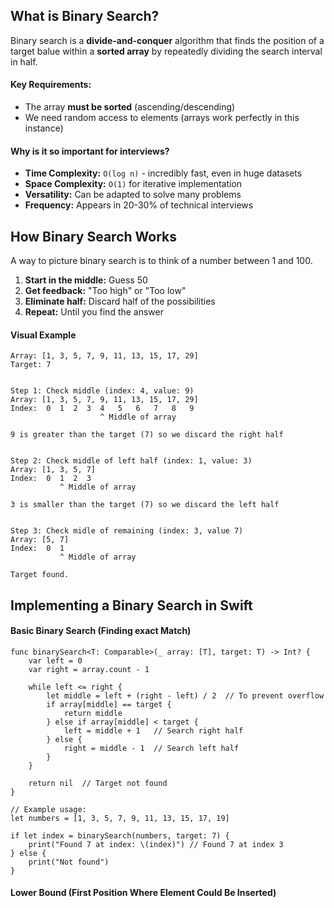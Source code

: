 ## What is Binary Search?
Binary search is a **divide-and-conquer** algorithm that finds the position of a target balue within a **sorted array** by repeatedly dividing the search interval in half.

#### Key Requirements:
- The array **must be sorted** (ascending/descending)
- We need random access to elements (arrays work perfectly in this instance)
#### Why is it so important for interviews?
- **Time Complexity:** `O(log n)` - incredibly fast, even in huge datasets
- **Space Complexity:** `O(1)` for iterative implementation
- **Versatility:** Can be adapted to solve many problems
- **Frequency:** Appears in 20-30% of technical interviews

## How Binary Search Works

A way to picture binary search is to think of a number between 1 and 100.

1. **Start in the middle:** Guess 50 
2. **Get feedback:** "Too high" or "Too low"
3. **Eliminate half:** Discard half of the possibilities
4. **Repeat:** Until you find the answer

#### Visual Example
```
Array: [1, 3, 5, 7, 9, 11, 13, 15, 17, 29]
Target: 7


Step 1: Check middle (index: 4, value: 9)
Array: [1, 3, 5, 7, 9, 11, 13, 15, 17, 29]
Index:  0  1  2  3  4   5   6   7   8   9
                    ^ Middle of array

9 is greater than the target (7) so we discard the right half


Step 2: Check middle of left half (index: 1, value: 3)
Array: [1, 3, 5, 7]
Index:  0  1  2  3
           ^ Middle of array

3 is smaller than the target (7) so we discard the left half


Step 3: Check midle of remaining (index: 3, value 7)
Array: [5, 7]
Index:  0  1
           ^ Middle of array

Target found.
```

## Implementing a Binary Search in Swift

#### Basic Binary Search (Finding exact Match)
```
func binarySearch<T: Comparable>(_ array: [T], target: T) -> Int? {
    var left = 0
    var right = array.count - 1

    while left <= right {
        let middle = left + (right - left) / 2  // To prevent overflow
        if array[middle] == target {
            return middle
        } else if array[middle] < target {
            left = middle + 1   // Search right half
        } else {
            right = middle - 1  // Search left half
        }
    }

    return nil  // Target not found
}

// Example usage:
let numbers = [1, 3, 5, 7, 9, 11, 13, 15, 17, 19]

if let index = binarySearch(numbers, target: 7) {
    print("Found 7 at index: \(index)") // Found 7 at index 3
} else {
    print("Not found")
}
```

#### Lower Bound (First Position Where Element Could Be Inserted)